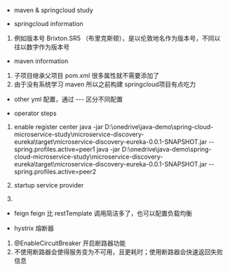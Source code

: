 * maven & springcloud study

* springcloud information
1. 例如版本号 Brixton.SR5 （布里克斯顿），是以伦敦地名作为版本号，不同以往以数字作为版本号

* maven information
1. 子项目继承父项目 pom.xml 很多属性就不需要添加了
2. 由于没有系统学习 maven 所以之前构建 springcloud项目有点吃力

* other
yml 配置，通过 --- 区分不同配置


* operator steps
1. enable register center
java -jar D:\onedrive\java-demo\spring-cloud-microservice-study\microservice-discovery-eureka\target\microservice-discovery-eureka-0.0.1-SNAPSHOT.jar --spring.profiles.active=peer1
java -jar D:\onedrive\java-demo\spring-cloud-microservice-study\microservice-discovery-eureka\target\microservice-discovery-eureka-0.0.1-SNAPSHOT.jar --spring.profiles.active=peer2
2. startup service provider

3. 

* feign 
feign 比 restTemplate 调用简洁多了，也可以配置负载均衡

* hystrix 熔断器
1. @EnableCircuitBreaker 开启断路器功能
2. 不使用断路器会使得服务变为不可用，且更耗时；使用断路器会快速返回失败信息
